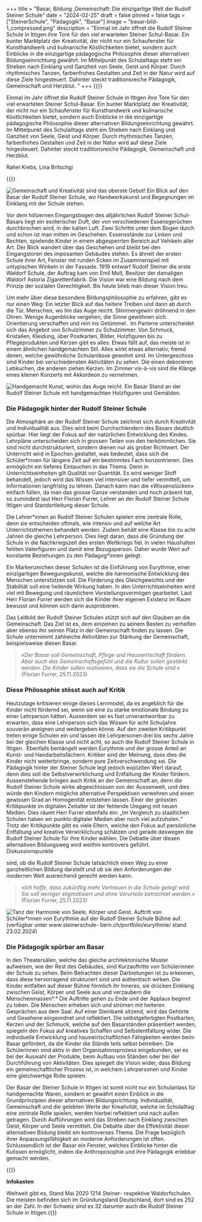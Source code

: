 +++
title = "Basar, Bildung ,Gemeinschaft: Die einzigartige Welt der Rudolf Steiner Schule"
date = "2024-02-25"
draft = false
pinned = false
tags = ["SteinerSchule", "Pädagogik", "Basar"]
image = "basar-bild-1_compressed.png"
description = "Einmal im Jahr öffnet die Rudolf Steiner Schule in Ittigen ihre Tore für den viel erwarteten Steiner Schul-Basar. Ein bunter Marktplatz der Kreativität, der nicht nur ein Schaufenster für Kunsthandwerk und kulinarische Köstlichkeiten bietet, sondern auch Einblicke in die einzigartige pädagogische Philosophie dieser alternativen Bildungseinrichtung gewährt. Im Mittelpunkt des Schulalltags steht ein Streben nach Einklang und Ganzheit von Seele, Geist und Körper. Durch rhythmisches Tanzen, farbenfrohes Gestalten und Zeit in der Natur wird auf diese Ziele hingesteuert. Dahinter steckt traditionsreiche Pädagogik, Gemeinschaft und Herzblut. "
+++
{{<lead>}}

Einmal im Jahr öffnet die Rudolf Steiner Schule in Ittigen ihre Tore für den viel erwarteten Steiner Schul-Basar. Ein bunter Marktplatz der Kreativität, der nicht nur ein Schaufenster für Kunsthandwerk und kulinarische Köstlichkeiten bietet, sondern auch Einblicke in die einzigartige pädagogische Philosophie dieser alternativen Bildungseinrichtung gewährt. Im Mittelpunkt des Schulalltags steht ein Streben nach Einklang und Ganzheit von Seele, Geist und Körper. Durch rhythmisches Tanzen, farbenfrohes Gestalten und Zeit in der Natur wird auf diese Ziele hingesteuert. Dahinter steckt traditionsreiche Pädagogik, Gemeinschaft und Herzblut. 

Rahel Krebs, Lina Britschgi 

{{</lead>}}

![Gemeinschaft und Kreativität sind das oberste Gebot! Ein Blick auf den Basar der Rudolf Steiner Schule, wo Handwerkskunst und Begegnungen im Einklang mit der Schule stehen.](basar-bild-1_compressed.png "Gemeinschaft und Kreativität sind das oberste Gebot! Ein Blick auf den Basar der Rudolf Steiner Schule, wo Handwerkskunst und Begegnungen im Einklang mit der Schule stehen.")

Vor dem hölzernen Eingangsbogen des alljährlichen Rudolf Steiner Schul-Basars liegt ein esoterischer Duft, der von verschiedenen Essensgerüchen durchbrochen wird, in der kalten Luft. Zwei Schritte unter dem Bogen durch und schon ist man mitten im Geschehen. Essensstände zur Linken und Rechten, spielende Kinder in einem abgesperrten Bereich auf Vehikeln aller Art. Der Blick wandert über das Geschehen und bleibt bei den Eingangstoren des imposanten Gebäudes stehen. Es ähnelt der ersten Schule ihrer Art, Fenster mit runden Ecken im Zusammenspiel mit untypischen Winkeln in der Fassade. 1919 entwarf Rudolf Steiner die erste Waldorf Schule, der Auftrag kam von Emil Molt, Besitzer der damaligen Waldorf Astoria Zigarettenfabrik. Die Vision war eine Bildung nach dem Prinzip der sozialen Gerechtigkeit. Bis heute blieb man dieser Vision treu.

Um mehr über diese besondere Bildungsphilosophie zu erfahren, gibt es nur einen Weg: Ein letzter Blick auf das heitere Treiben und dann ab durch die Tür. Menschen, wo hin das Auge reicht. Stimmengewirr dröhnend in den Ohren. Wenige Augenblicke vergehen, die Sinne gewöhnen sich. Orientierung verschaffen und rein ins Getümmel.  Im Parterre unterscheidet sich das Angebot von Schulzimmer zu Schulzimmer. Von Schmuck, Kristallen, Kleidung, über Postkarten, Bilder, Holzfiguren bis zu Pflegeprodukten und Kerzen gibt es alles. Etwas fällt auf, das meiste ist in einem ähnlichen handgemachten Stil. Alles wirkt etwas alternativ; fremd denen, welche gewöhnliche Schulanlässe gewohnt sind. Im Untergeschoss sind Kinder bei verschiedensten Aktivitäten zu sehen. Die einen dekorieren Lebkuchen, die anderen ziehen Kerzen. Im Zimmer vis-à-vis sind die Klänge eines kleinen Konzerts mit Akkordeon zu vernehmen.

![Handgemacht Kunst, wohin das Auge reicht. Ein Basar Stand an der Rudolf Steiner Schule mit handgemachten Holzfiguren und Gemälden.](basar-bild.jpg "Handgemacht Kunst, wohin das Auge reicht. Ein Basar Stand an der Rudolf Steiner Schule mit handgemachten Holzfiguren und Gemälden.")

### **Die Pädagogik hinter der Rudolf Steiner Schule**

Die Atmosphäre an der Rudolf Steiner Schule zeichnet sich durch Kreativität und Individualität aus. Dies wird beim Durchschlendern des Basars deutlich spürbar. Hier liegt der Fokus auf der natürlichen Entwicklung des Kindes. Lehrpläne unterscheiden sich in grossen Teilen von den herkömmlichen. Sie sind nicht durchstrukturiert, sondern dienen nur als grober Richtwert. Der Unterricht wird in Epochen gestaltet, was bedeutet, dass sich die Schüler*innen für längere Zeit auf ein bestimmtes Fach konzentrieren. Dies ermöglicht ein tieferes Eintauchen in das Thema. Denn in Unterrichtseinheiten gilt Qualität vor Quantität. Es wird weniger Stoff behandelt, jedoch wird das Wissen viel intensiver und tiefer vermittelt, um Informationen langfristig zu lehren. Danach kann man die «Wissenslücken» einfach füllen, da man das grosse Ganze verstanden und noch präsent hat, so zumindest laut Herr Florian Furrer, Lehrer an der Rudolf Steiner Schule Ittigen und Standortleitung dieser Schule. 

Die Lehrer\*innen an Rudolf Steiner Schulen spielen eine zentrale Rolle, denn sie entscheiden oftmals, wie intensiv und auf welche Art Unterrichtsthemen behandelt werden. Zudem behält eine Klasse bis zu acht Jahren die gleiche Lehrperson. Dies liegt daran, dass die Gründung der Schule in die Nachkriegszeit des ersten Weltkriegs fiel. In vielen Haushalten fehlten Vaterfiguren und damit eine Bezugsperson. Daher wurde Wert auf konstante Beziehungen zu den Pädagog\*innen gelegt.

Ein Markenzeichen dieser Schulen ist die Einführung von Eurythmie, einer einzigartigen Bewegungskunst, welche die harmonische Entwicklung des Menschen unterstützen soll. Die Förderung des Gleichgewichts und der Stabilität soll eine heilende Wirkung haben. In den Unterrichtseinheiten wird viel mit Bewegung und räumlichem Vorstellungsvermögen gearbeitet. Laut Herr Florian Furrer werden sich die Kinder ihrer eigenen Existenz im Raum bewusst und können sich darin ausprobieren.

Das Leitbild der Rudolf Steiner Schulen stützt sich auf den Glauben an die Gemeinschaft. Das Ziel ist es, dem einzelnen zu seinem Besten zu verhelfen aber ebenso ihn seinen Platz in der Gemeinschaft finden zu lassen. Die Schule unternimmt zahlreiche Aktivitäten zur Stärkung der Gemeinschaft, beispielsweise diesen Basar.

> *«Der Basar soll Gemeinschaft, Pflege und Hauswirtschaft fördern. Aber auch das
> Gemeinschaftsgefühl und die Kultur sollen gestärkt werden. Die Kinder sollen realisieren,
> dass sie die Schule sind.»* (Florian Furrer, 25.11.2023)

### Diese Philosophie stösst auch auf Kritik

Heutzutage kritisieren einige dieses Lernmodel, da es angeblich für die Kinder nicht fördernd sei,
wenn sie eine zu starke emotionale Bindung zu einer Lehrperson hätten. Ausserdem sei es fast
unverantwortbar zu erwarten, dass eine Lehrperson sich das Wissen für acht Schuljahre souverän
aneignen und weitergeben könne. Auf den zweiten Kritikpunkt treten einige Schulen ein und lassen
die Lehrpersonen drei bis sechs Jahre bei der gleichen Klasse und nicht acht, so auch die Rudolf
Steiner Schule in Ittigen. 
Ebenfalls bemängelt werden Eurythmie und der grosse Anteil an Kunst- und Handarbeitsfächern.
Kritiker sind der Meinung, dass dies die Kinder nicht weiterbringe, sondern pure Zeitverschwendung
sei. Die Pädagogik hinter der Steiner Schule legt jedoch expliziten Wert darauf, denn dies soll die
Selbstverwirklichung und Entfaltung der Kinder fördern. 
Aussenstehende bringen auch Kritik an der Gemeinschaft an, denn die Rudolf Steiner Schule wirke
abgeschlossen von der Aussenwelt, und dies würde den Kindern mögliche alternative Perspektiven
verwehren und einen gewissen Grad an Homogenität entstehen lassen. Einer der grössten
Kritikpunkte im digitalen Zeitalter ist der fehlende Umgang mit neuen Medien. Dies räumt Herr Furrer
ebenfalls ein: „Im Vergleich zu staatlichen Schulen haben wir punkto digitaler Medien aber noch viel
aufzuholen.“
Trotz der Kritikpunkte gibt es viele Eltern, welche den Fokus auf persönliche Entfaltung und kreative
Verwirklichung schätzen und gerade deswegen die Rudolf Steiner Schule für ihre Kinder wählen. Die
Debatte über diesen alternativen Bildungsweg wird weithin kontrovers geführt. Diskussionspunkte

sind, ob die Rudolf Steiner Schule tatsächlich einen Weg zu einer ganzheitlichen Bildung darstellt und
ob sie den Anforderungen der modernen Welt ausreichend gerecht werden kann.

> *«Ich hoffe, dass zukünftig mehr Vertrauen in die Schule gelegt
> wird. Sie soll weniger stigmatisiert und ohne Vorurteile
> betrachtet werden.»* (Florian Furrer, 25.11.2023)

![Tanz der Harmonie von Seele, Körper und Geist. Auftritt von Schüler*innen von Eurythmie auf der Rudolf Steiner Schule Bühne auf.(verfügbar unter www.steinerschule- bern.ch/portfolio/eurythmie/ stand 23.02.2024)](eurythmie.png "Tanz der Harmonie von Seele, Körper und Geist. Auftritt von Schüler*innen von Eurythmie auf der Rudolf Steiner Schule Bühne auf.(verfügbar unter www.steinerschule-bern.ch/portfolio/eurythmie/ stand 23.02.2024)")

### Die Pädagogik spürbar am Basar

In den Theatersälen, welche das gleiche architektonische Muster aufweisen, wie der Rest des
Gebäudes, sind Kurzauftritte von Schülerinnen der Schule zu sehen. Beim Betrachten dieser
Darbietungen ist zu erkennen, dass diese hervorragend strukturiert sind und authentisch wirken. Die
Kinder entfalten auf dieser Bühne förmlich ihr Inneres, sie drücken Einklang zwischen Geist, Körper
und Seele aus und verzaubern die Menschenmassen*.* Die Auftritte gehen zu Ende und der Applaus
beginnt zu toben. Die Menschen erheben sich und strömen mit heiteren Gesprächen aus dem Saal.
Auf einer Steinbank sitzend, wird das Gehörte und Gesehene eingeordnet und reflektiert. Die
selbstgefertigten Postkarten, Kerzen und der Schmuck, welche auf den Basarständen präsentiert
werden, spiegeln den Fokus auf kreatives Schaffen und Selbstentfaltung wider. Die individuelle
Entwicklung und hauswirtschaftlichen Fähigkeiten werden beim Basar gefördert, da die Kinder die
Stände teils selbst betreiben. Die Schülerinnen sind aktiv in den Organisationsprozess eingebunden,
sei es bei der Auswahl der Produkte, beim Aufbau von Ständen oder bei der Durchführung von
Aktivitäten. Dies spiegelt die Vision wider, dass Bildung ein gemeinschaftlicher Prozess ist, in welchem
Lehrpersonen und Kinder eine gleichwertige Rolle spielen.

Der Basar der Steiner Schule in Ittigen ist somit nicht nur ein Schulanlass für handgemachte Waren,
sondern er gewährt einen Einblick in die Grundprinzipien dieser alternativen Bildungsrichtung.
Individualität, Gemeinschaft und die gelebten Werte der Kreativität, welche im Schulalltag eine
zentrale Rolle spielen, werden hierbei reflektiert und nach außen getragen. Durch Aufführungen wird
das Streben nach Einklang zwischen Geist, Körper und Seele vermittelt. Die Debatte über die
Effektivität dieser alternativen Bildung bleibt ein kontroverses Thema. Die Frage bezüglich ihrer
Anpassungsfähigkeit an moderne Anforderungen ist offen. Schlussendlich ist der Basar ein Fenster,
welches Einblicke hinter die Kulissen ermöglicht, indem die Anthroposophie und ihre Pädagogik
erlebbar gemacht werden.

{{<box>}}

**Infokasten** 

Weltweit gibt es, Stand Mai 2020 1214 Steiner- respektive
Waldorfschulen. Die meisten befinden sich im
Gründungsland Deutschland, dort sind es 252 an der Zahl.
In der Schweiz sind es 32 darunter auch die Rudolf Steiner
Schule in Ittigen.{{</box>}}